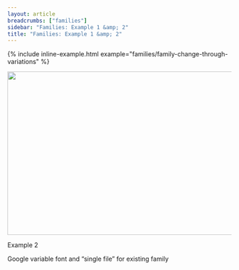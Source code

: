 ```yaml
---
layout: article
breadcrumbs: ["families"]
sidebar: "Families: Example 1 &amp; 2"
title: "Families: Example 1 &amp; 2"
---
```

{% include inline-example.html example="families/family-change-through-variations" %}

<img alt="" src="https://lh6.googleusercontent.com/PH_8U1ocuY0CaLl-3QqkpxaWk2-9H4d6mEqDbuFNxLi5gssIwowYn7WBKG_WC5bfRLzuaSQtcTsuX-scnQkLcvnjPKHzyLllAZSLvmH11wUJZE1PybyvQc9pAVrRT5Lgrf32-7Vz" style="width: 624.00px; height: 366.67px; margin-left: 0.00px; margin-top: 0.00px; transform: rotate(0.00rad) translateZ(0px); -webkit-transform: rotate(0.00rad) translateZ(0px);" title="">

Example 2

Google variable font and “single file” for existing family
